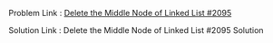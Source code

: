 Problem Link : [Delete the Middle Node of Linked List #2095](https://leetcode.com/problems/delete-the-middle-node-of-a-linked-list/description/?envType=problem-list-v2&envId=linked-list)

Solution Link : Delete the Middle Node of Linked List #2095 Solution
